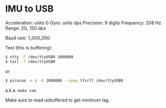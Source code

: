 # IMU to USB

Acceleration: units G
Gyro: units dps
Precision: 9 digits
Frequency: 208 Hz
Range: 2G, 150 dps

Baud rate: 1_000_000

Test (this is buffering):
```sh
$ stty -F /dev/ttyUSB0 1000000
$ tail -f /dev/ttyUSB0
```

or

```sh
$ picocom -e c -b 1000000 --imap lfcrlf /dev/ttyUSB0
```

a.k.a. `make com`.

Make sure to read unbuffered to get minimum lag.
